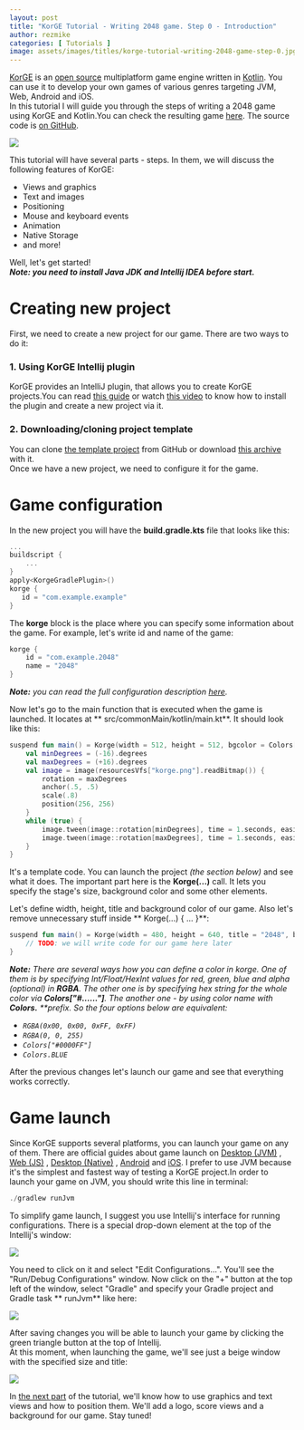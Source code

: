 ```yaml
---
layout: post
title: "KorGE Tutorial - Writing 2048 game. Step 0 - Introduction"
author: rezmike
categories: [ Tutorials ]
image: assets/images/titles/korge-tutorial-writing-2048-game-step-0.jpg
---
```


[KorGE](https://korge.org/) is an [open source](https://github.com/korlibs/korge) multiplatform game engine written
in [Kotlin](https://kotlinlang.org/). You can use it to develop your own games of various genres targeting JVM, Web,
Android and iOS.  
In this tutorial I will guide you through the steps of writing a 2048 game using KorGE and Kotlin.You can check the
resulting game [here](https://rezmike.github.io/2048/). The source code is [on GitHub](https://github.com/RezMike/2048).

![](/assets/images/52348213274.png)

This tutorial will have several parts - steps. In them, we will discuss the following features of KorGE:

* Views and graphics
* Text and images
* Positioning
* Mouse and keyboard events
* Animation
* Native Storage
* and more!

Well, let's get started!  
**_Note: you need to install Java JDK and Intellij IDEA before start._**

# Creating new project

First, we need to create a new project for our game. There are two ways to do it:

### 1. Using KorGE Intellij plugin

KorGE provides an IntelliJ plugin, that allows you to create KorGE projects.You can
read [this guide](https://korlibs.soywiz.com/korge/setup/intellij-plugin/) or
watch [this video](https://www.youtube.com/watch?v=ANMiHx3z_No) to know how to install the plugin and create a new
project via it.

### 2. Downloading/cloning project template

You can clone [the template project](https://github.com/korlibs/korge-hello-world) from GitHub or
download [this archive](https://github.com/korlibs/korge-hello-world/archive/master.zip) with it.  
Once we have a new project, we need to configure it for the game.

# Game configuration

In the new project you will have the **build.gradle.kts** file that looks like this:

```kotlin
...
buildscript {
	...
}
apply<KorgeGradlePlugin>()
korge {
   id = "com.example.example"
}
```

The **korge** block is the place where you can specify some information about the game. For example, let's write id
and name of the game:

```kotlin
korge {
	id = "com.example.2048"
	name = "2048"
}
```

_**Note:** you can read the full configuration
description [here](https://korlibs.soywiz.com/korge/setup/gradle-plugin/#the-korge-extension)._

Now let's go to the main function that is executed when the game is launched. It locates at **
src/commonMain/kotlin/main.kt**. It should look like this:

```kotlin
suspend fun main() = Korge(width = 512, height = 512, bgcolor = Colors["#2b2b2b"]) {
	val minDegrees = (-16).degrees
	val maxDegrees = (+16).degrees
	val image = image(resourcesVfs["korge.png"].readBitmap()) {
		rotation = maxDegrees
		anchor(.5, .5)
		scale(.8)
		position(256, 256)
	}
	while (true) {
		image.tween(image::rotation[minDegrees], time = 1.seconds, easing = Easing.EASE_IN_OUT)
		image.tween(image::rotation[maxDegrees], time = 1.seconds, easing = Easing.EASE_IN_OUT)
	}
}
```

It's a template code. You can launch the project _(the section below)_ and see what it does. The important part here is
the **Korge(...)** call. It lets you specify the stage's size, background color and some other elements.

Let's define width, height, title and background color of our game. Also let's remove unnecessary stuff inside **
Korge(...) { ... }**:

```kotlin
suspend fun main() = Korge(width = 480, height = 640, title = "2048", bgcolor = RGBA(253, 247, 240)) {
	// TODO: we will write code for our game here later
}
```

_**Note:** There are several ways how you can define a color in korge. One of them is by specifying Int/Float/HexInt
values for red, green, blue and alpha (optional) in **RGBA**. The other one is by specifying hex string for the
whole color via **Colors["#......"]**. The another one - by using color name with **Colors.** **prefix. So the
four options below are equivalent:_

* _`RGBA(0x00, 0x00, 0xFF, 0xFF)`_
* _`RGBA(0, 0, 255)`_
* _`Colors["#0000FF"]`_
* _`Colors.BLUE`_

After the previous changes let's launch our game and see that everything works correctly.

# Game launch

Since KorGE supports several platforms, you can launch your game on any of them. There are official guides about game
launch on [Desktop (JVM)](https://korlibs.soywiz.com/korge/targets/jvm/)
, [Web (JS)](https://korlibs.soywiz.com/korge/targets/web/)
, [Desktop (Native)](https://korlibs.soywiz.com/korge/targets/desktop/)
, [Android](https://korlibs.soywiz.com/korge/targets/android/)
and [iOS](https://korlibs.soywiz.com/korge/targets/android/). I prefer to use JVM because it's the simplest and fastest
way of testing a KorGE project.In order to launch your game on JVM, you should write this line in terminal:

```kotlin
./gradlew runJvm
```

To simplify game launch, I suggest you use Intellij's interface for running configurations. There is a special drop-down
element at the top of the Intellij's window:

![](/assets/images/52348213274%20(1).jpg)

You need to click on it and select "Edit Configurations...". You'll see the "Run/Debug Configurations" window. Now click
on the "+" button at the top left of the window, select "Gradle" and specify your Gradle project and Gradle task **
runJvm** like here:

![](/assets/images/52348213274%20(2).jpg)

After saving changes you will be able to launch your game by clicking the green triangle button at the top of
Intellij.  
At this moment, when launching the game, we'll see just a beige window with the specified size and title:

![](/assets/images/52348213274%20(3).jpg)

In [the next part](https://blog.korge.org/2020/06/korge-tutorial-writing-2048-game-step-1.html) of the tutorial, we'll
know how to use graphics and text views and how to position them. We'll add a logo, score views and a background for our
game. Stay tuned!
